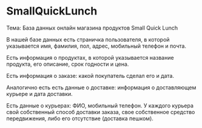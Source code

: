 # SmallQuickLunch
Тема: База данных онлайн магазина продуктов Small Quick Lunch

В нашей базе данных есть страничка пользователя, в которой указывается имя, фамилия, пол, адрес, мобильный телефон и почта. 

Есть информация о продуктах, в которой указывается название продукта, его описание, срок годности и цена.

Есть информация о заказе: какой покупатель сделал его и дата.

Аналогично есть есть данные о доставке: информация о доставляющем курьере и дата доставки.

Есть данные о курьерах: ФИО, мобильный телефон. У каждого курьера свой собственный способ доставки заказа, свое собственное средство передвижения, либо его отсутствие (доставка пешком).
